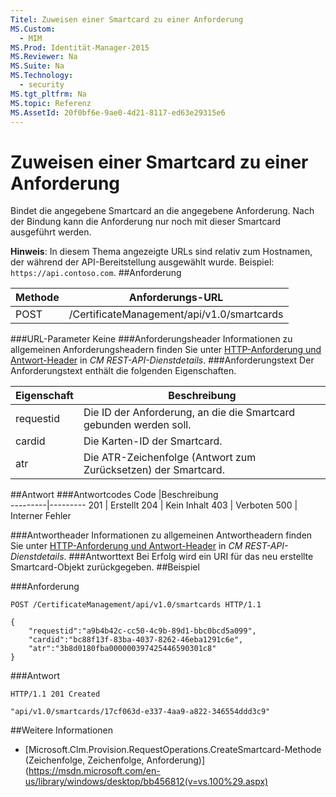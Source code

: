 ```yaml
---
Titel: Zuweisen einer Smartcard zu einer Anforderung
MS.Custom:
  - MIM
MS.Prod: Identität-Manager-2015
MS.Reviewer: Na
MS.Suite: Na
MS.Technology:
  - security
MS.tgt_pltfrm: Na
MS.topic: Referenz
MS.AssetId: 20f0bf6e-9ae0-4d21-8117-ed63e29315e6
---
```

# Zuweisen einer Smartcard zu einer Anforderung
Bindet die angegebene Smartcard an die angegebene Anforderung. Nach der Bindung kann die Anforderung nur noch mit dieser Smartcard ausgeführt werden.

**Hinweis**: In diesem Thema angezeigte URLs sind relativ zum Hostnamen, der während der API-Bereitstellung ausgewählt wurde. Beispiel: `https://api.contoso.com`.
##Anforderung


Methode  |Anforderungs-URL  
---------|---------
POST     |/CertificateManagement/api/v1.0/smartcards

###URL-Parameter
Keine
###Anforderungsheader
Informationen zu allgemeinen Anforderungsheadern finden Sie unter [HTTP-Anforderung und Antwort-Header](certificate-management-rest-api-service-details.md#HttpHeaders) in *CM REST-API-Dienstdetails*.
###Anforderungstext
Der Anforderungstext enthält die folgenden Eigenschaften.

Eigenschaft | Beschreibung
---------|-----------
requestid | Die ID der Anforderung, an die die Smartcard gebunden werden soll.
cardid | Die Karten-ID der Smartcard.
atr | Die ATR-Zeichenfolge (Antwort zum Zurücksetzen) der Smartcard.


##Antwort
###Antwortcodes
Code  |Beschreibung  
---------|---------
201     | Erstellt
204 | Kein Inhalt
403 | Verboten
500 | Interner Fehler

###Antwortheader
Informationen zu allgemeinen Antwortheadern finden Sie unter [HTTP-Anforderung und Antwort-Header](certificate-management-rest-api-service-details.md#HttpHeaders) in *CM REST-API-Dienstdetails*.
###Antworttext
Bei Erfolg wird ein URI für das neu erstellte Smartcard-Objekt zurückgegeben.
##Beispiel

###Anforderung
```
POST /CertificateManagement/api/v1.0/smartcards HTTP/1.1

{
    "requestid":"a9b4b42c-cc50-4c9b-89d1-bbc0bcd5a099",
    "cardid":"bc88f13f-83ba-4037-8262-46eba1291c6e",
    "atr":"3b8d0180fba000000397425446590301c8"
}

```
###Antwort
```
HTTP/1.1 201 Created

"api/v1.0/smartcards/17cf063d-e337-4aa9-a822-346554ddd3c9"
```       
##Weitere Informationen

- [Microsoft.Clm.Provision.RequestOperations.CreateSmartcard-Methode (Zeichenfolge, Zeichenfolge, Anforderung)](https://msdn.microsoft.com/en-us/library/windows/desktop/bb456812(v=vs.100%29.aspx)
<!--HONumber=Mar16_HO1-->
